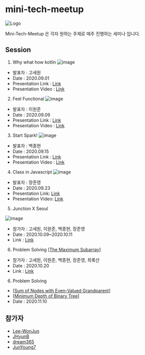 # mini-tech-meetup
![Logo](https://user-images.githubusercontent.com/10369528/91630035-2aaff000-ea09-11ea-8996-6916fef85ac6.jpg)

Mini-Tech-Meetup 은 각자 원하는 주제로 매주 진행하는 세미나 입니다.

## Session

1. Why what how kotlin 
![image](https://user-images.githubusercontent.com/10369528/92321923-f96a9c00-f068-11ea-9bc6-34289087bf60.png)

 - 발표자 : 고세원
 - Date : 2020.09.01
 - Presentation Link : [Link](https://www.slideshare.net/SewonKo/why-what-how-kotlin-238369286)
 - Presentation Video : [Link](https://www.youtube.com/watch?v=rpG4_VwZtAM)
 
2. Feel Functional
![image](https://user-images.githubusercontent.com/10369528/92734115-36a99380-f3b3-11ea-8401-a980b4ed5852.png)

 - 발표자 : 이원준
 - Date : 2020.09.09
 - Presentation Link : [Link](https://www.slideshare.net/ssuser094d3a/feel-functional)
 - Presentation Video : [Link](https://youtu.be/s05MHP7zyPE)
 
3. Start Spark!
![image](https://user-images.githubusercontent.com/10369528/93666103-55481280-fab6-11ea-9da7-889118559666.png)

 - 발표자 : 백종현
 - Date : 2020.09.15
 - Presentation Link : [Link](https://www.slideshare.net/ssuser31a17d/start-spark)
 - Presentation Video : [Link](https://youtu.be/Dvm-TQa1B-I)
 
4. Class in Javascript
![image](https://user-images.githubusercontent.com/61405355/94094369-48327700-fe5a-11ea-98d3-6d806ba99142.png)

 - 발표자 : 장준영
 - Date : 2020.09.23
 - Presentation Link:  [Link](https://www.slideshare.net/secret/a2BUYiTn7hPn9A)
 - Presentation Video:  [Link](https://youtu.be/xQwMEiN1e8Y)

5. Junction X Seoul

![image](https://user-images.githubusercontent.com/10369528/95670230-8605fe00-0bc3-11eb-9b44-d950a4cbb9be.png) 
 - 참가자 : 고세원, 이원준, 백종현, 장준영
 - Date : 2020.10.09~2020.10.11
 - Link : [Link](https://github.com/Mini-Tech-Meetup/meetube-description)
 
 6. Problem Solving  [[The Maximum Subarray](https://www.hackerrank.com/challenges/maxsubarray/problem)]
 - 참가자 : 고세원, 이원준, 백종현, 장준영, 최록산
 - Date : 2020.10.20
 - Link : [Link](https://github.com/Mini-Tech-Meetup/ProblemSolving/tree/main/Hacker%20Rank/2020-10-20/The%20Maximum%20Subarray)

 6. Problem Solving  
 - [[Sum of Nodes with Even-Valued Grandparent](https://leetcode.com/problems/sum-of-nodes-with-even-valued-grandparent/)]
 - [[Minimum Depth of Binary Tree](https://leetcode.com/problems/minimum-depth-of-binary-tree/)]
 - Date : 2020.11.10

## 참가자
 - [Lee-WonJun](https://github.com/Lee-WonJun)
 - [JHyunB](https://github.com/JHyunB)
 - [dream365](https://github.com/dream365)
 - [JunYoung7](https://github.com/JunYoung7)
